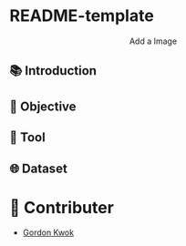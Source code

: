 # README-template

<p align="center">
Add a Image
</p>

## 📚 Introduction



## 🎯 Objective



## 🔧 Tool



## 🌐 Dataset



# 👥 Contributer
- [Gordon Kwok](https://www.linkedin.com/in/gordonkwokch/)

